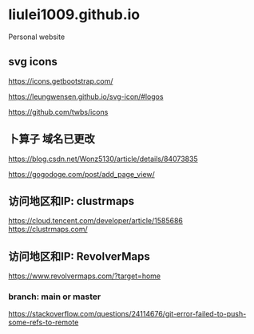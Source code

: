 # liulei1009.github.io
Personal website

<!-- _data/publist.yml: 对格式要求严格，空格，顶行等等; 第一行不能备注 -->


<!-- https://github.com/gameknife/gkEngine -->

## svg icons
https://icons.getbootstrap.com/

https://leungwensen.github.io/svg-icon/#logos

https://github.com/twbs/icons

## 卜算子 域名已更改
https://blog.csdn.net/Wonz5130/article/details/84073835

https://gogodoge.com/post/add_page_view/

## 访问地区和IP: clustrmaps
https://cloud.tencent.com/developer/article/1585686
https://clustrmaps.com/

## 访问地区和IP: RevolverMaps
https://www.revolvermaps.com/?target=home

### branch: main or master 
https://stackoverflow.com/questions/24114676/git-error-failed-to-push-some-refs-to-remote



